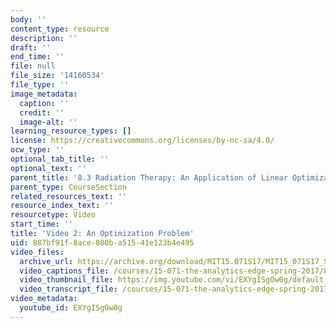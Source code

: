 ```yaml
---
body: ''
content_type: resource
description: ''
draft: ''
end_time: ''
file: null
file_size: '14160534'
file_type: ''
image_metadata:
  caption: ''
  credit: ''
  image-alt: ''
learning_resource_types: []
license: https://creativecommons.org/licenses/by-nc-sa/4.0/
ocw_type: ''
optional_tab_title: ''
optional_text: ''
parent_title: '8.3 Radiation Therapy: An Application of Linear Optimization '
parent_type: CourseSection
related_resources_text: ''
resource_index_text: ''
resourcetype: Video
start_time: ''
title: 'Video 2: An Optimization Problem'
uid: 887bf91f-8ace-080b-a515-41e123b4e495
video_files:
  archive_url: https://archive.org/download/MIT15.071S17/MIT15_071S17_Session_8.3.03_300k.mp4
  video_captions_file: /courses/15-071-the-analytics-edge-spring-2017/895120308f195d24bc881cc9ed5b2de9_EXYgISgOw0g.vtt
  video_thumbnail_file: https://img.youtube.com/vi/EXYgISgOw0g/default.jpg
  video_transcript_file: /courses/15-071-the-analytics-edge-spring-2017/b2ba8d8363f0626df15d0c2af5bcc758_EXYgISgOw0g.pdf
video_metadata:
  youtube_id: EXYgISgOw0g
---
```

